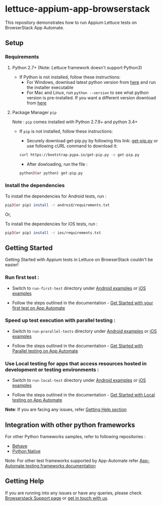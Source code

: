# lettuce-appium-app-browserstack

This repository demonstrates how to run Appium Lettuce tests on BrowserStack App Automate.

## Setup

### Requirements

1. Python 2.7+ (Note: Lettuce framework doesn't support Python3)

    - If Python is not installed, follow these instructions:
        - For Windows, download latest python version from [here](https://www.python.org/downloads/windows/) and run the installer executable
        - For Mac and Linux, run `python --version` to see what python version is pre-installed. If you want a different version download from [here](https://www.python.org/downloads/)

2. Package Manager `pip`

    Note : `pip` comes installed with Python 2.7.9+ and python 3.4+

    - If `pip` is not installed, follow these instructions:
        - Securely download get-pip.py by following this link: [get-pip.py](https://bootstrap.pypa.io/get-pip.py) or use following cURL command to download it:

        ```sh
        curl https://bootstrap.pypa.io/get-pip.py -o get-pip.py
        ```

        - After dowloading, run the file :

        ```sh
        python3(or python) get-pip.py
        ```

### Install  the dependencies

To install the dependencies for Android tests, run :

```sh
pip3(or pip) install -r android/requirements.txt
```

Or,

To install the dependencies for iOS tests, run :

```sh
pip3(or pip) install -r ios/requirements.txt
```

## Getting Started

Getting Started with Appium tests in Lettuce on BrowserStack couldn't be easier!

### **Run first test :**

- Switch to `run-first-test` directory under [Android examples](android/examples/run-first-test) or [iOS examples](ios/examples/run-first-test)

- Follow the steps outlined in the documentation - [Get Started with your first test on App Automate](https://www.browserstack.com/docs/app-automate/appium/getting-started/python/lettuce)

### **Speed up test execution with parallel testing :**

- Switch to `run-prarallel-tests` directory under [Android examples](android/examples/run-parallel-tests) or [iOS examples](ios/examples/run-parallel-tests)

- Follow the steps outlined in the documentation - [Get Started with Parallel testing on App Automate](https://www.browserstack.com/docs/app-automate/appium/getting-started/python/lettuce/parallelize-tests)

### **Use Local testing for apps that access resources hosted in development or testing environments :**

- Switch to `run-local-test` directory under [Android examples](android/examples/run-local-test) or [iOS examples](ios/examples/run-local-test)

- Follow the steps outlined in the documentation - [Get Started with Local testing on App Automate](https://www.browserstack.com/docs/app-automate/appium/getting-started/python/lettuce/local-testing)

**Note**: If you are facing any issues, refer [Getting Help section](#Getting-Help)

## Integration with other python frameworks

For other Python frameworks samples, refer to following repositories :

- [Behave](https://github.com/browserstack/behave-appium-app-browserstack)
- [Python Native](https://github.com/browserstack/python-appium-app-browserstack)

Note: For other test frameworks supported by App-Automate refer [App-Automate testing frameworks documentation](https://www.browserstack.com/docs?product=app-automate)

## Getting Help

If you are running into any issues or have any queries, please check [Browserstack Support page](https://www.browserstack.com/support/app-automate) or [get in touch with us](https://www.browserstack.com/contact?ref=help).
